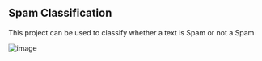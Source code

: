 ## Spam Classification 
This project can be used to classify whether a text is Spam or not a Spam

![image](https://user-images.githubusercontent.com/95518247/214298418-9d6b2a34-11ca-4525-95b2-829434f0ba2b.png)


